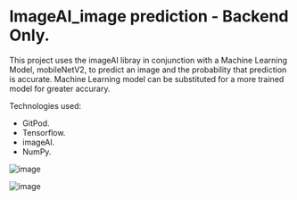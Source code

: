 # ImageAI_image prediction - Backend Only. 

This project uses the imageAI libray in conjunction with a Machine Learning Model, mobileNetV2, to predict an image and the probability that prediction is accurate. Machine Learning model can be substituted for a more trained model for greater accurary. 

Technologies used:
  * GitPod.
  * Tensorflow.
  * imageAI.
  * NumPy. 
  
  
![image](https://user-images.githubusercontent.com/89990638/160499362-1d31c4d3-0b52-44b5-8f17-c7666ec242ff.png)

![image](https://user-images.githubusercontent.com/89990638/160499747-be50dee3-34cf-4920-9802-ea9b1e5bfc25.png)

